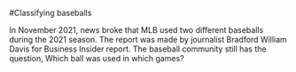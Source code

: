 #Classifying baseballs

In November 2021, news broke that MLB used two different baseballs during the 2021 season. 
The report was made by journalist Bradford William Davis for Business Insider report.
The baseball community still has the question, Which ball was used in which games?
